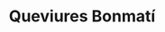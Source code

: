 ---
title: "Queviures Bonmatí"
url: /sant-julia-del-llor-i-bonmati/queviures-bonmati/
shop: Supermarkt
---
